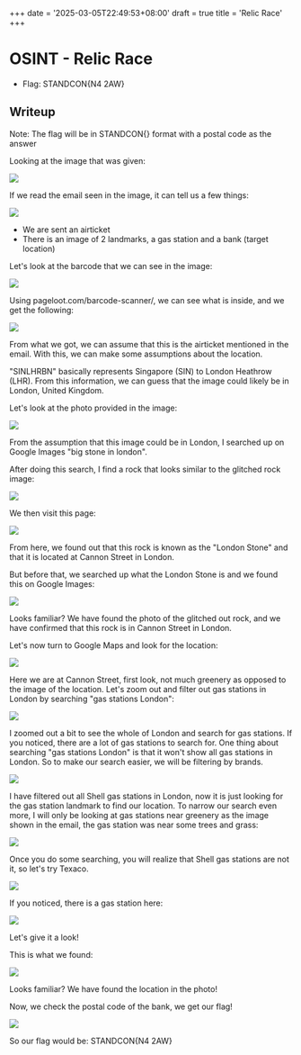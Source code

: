 +++
date = '2025-03-05T22:49:53+08:00'
draft = true
title = 'Relic Race'
+++

# OSINT - Relic Race
- Flag: STANDCON{N4 2AW}

## Writeup
Note: The flag will be in STANDCON{} format with a postal code as the answer

Looking at the image that was given:

![](./images/relic-race_0.png)

If we read the email seen in the image, it can tell us a few things:

![](./images/relic-race_1.png)

- We are sent an airticket
- There is an image of 2 landmarks, a gas station and a bank (target location)

Let's look at the barcode that we can see in the image:

![](./images/relic-race_2.png)

Using pageloot.com/barcode-scanner/, we can see what is inside, and we get the following:

![](./images/relic-race_3.png)

From what we got, we can assume that this is the airticket mentioned in the email.
With this, we can make some assumptions about the location.

"SINLHRBN" basically represents Singapore (SIN) to London Heathrow (LHR). From this information, we can guess that the image could likely be in London, United Kingdom.

Let's look at the photo provided in the image:

![](./images/relic-race_4.png)

From the assumption that this image could be in London, I searched up on Google Images "big stone in london".

After doing this search, I find a rock that looks similar to the glitched rock image:

![](./images/relic-race_5.png)

We then visit this page:

![](./images/relic-race_6.png)

From here, we found out that this rock is known as the "London Stone" and that it is located at Cannon Street in London.

But before that, we searched up what the London Stone is and we found this on Google Images:

![](./images/relic-race_7.png)

Looks familiar? We have found the photo of the glitched out rock, and we have confirmed that this rock is in Cannon Street in London.

Let's now turn to Google Maps and look for the location:

![](./images/relic-race_8.png)

Here we are at Cannon Street, first look, not much greenery as opposed to the image of the location. Let's zoom out and filter out gas stations in London by searching "gas stations London":

![](./images/relic-race_9.png)

I zoomed out a bit to see the whole of London and search for gas stations. If you noticed, there are a lot of gas stations to search for. One thing about searching "gas stations London" is that it won't show all gas stations in London. So to make our search easier, we will be filtering by brands.

![](./images/relic-race_10.png)

I have filtered out all Shell gas stations in London, now it is just looking for the gas station landmark to find our location. To narrow our search even more, I will only be looking at gas stations near greenery as the image shown in the email, the gas station was near some trees and grass:

![](./images/relic-race_11.png)

Once you do some searching, you will realize that Shell gas stations are not it, so let's try Texaco.

![](./images/relic-race_12.png)

If you noticed, there is a gas station here:

![](./images/relic-race_13.png)

Let's give it a look!

This is what we found:

![](./images/relic-race_14.png)

Looks familiar? We have found the location in the photo!

Now, we check the postal code of the bank, we get our flag!

![](./images/relic-race_15.png)

So our flag would be: STANDCON{N4 2AW}